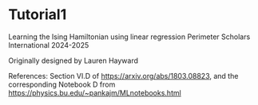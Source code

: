 # Tutorial1

Learning the Ising Hamiltonian using linear regression
Perimeter Scholars International 2024-2025

Originally designed by Lauren Hayward

References: Section VI.D of https://arxiv.org/abs/1803.08823, and the corresponding Notebook D from https://physics.bu.edu/~pankajm/MLnotebooks.html
